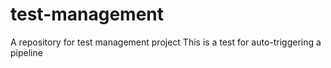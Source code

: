 # test-management
A repository for test management project
This is a test for auto-triggering a pipeline
